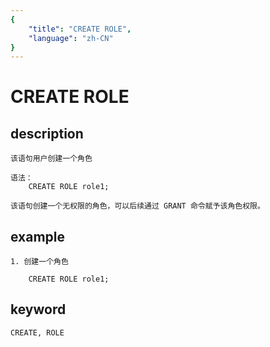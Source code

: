 ```yaml
---
{
    "title": "CREATE ROLE",
    "language": "zh-CN"
}
---
```


<!-- 
Licensed to the Apache Software Foundation (ASF) under one
or more contributor license agreements.  See the NOTICE file
distributed with this work for additional information
regarding copyright ownership.  The ASF licenses this file
to you under the Apache License, Version 2.0 (the
"License"); you may not use this file except in compliance
with the License.  You may obtain a copy of the License at

  http://www.apache.org/licenses/LICENSE-2.0

Unless required by applicable law or agreed to in writing,
software distributed under the License is distributed on an
"AS IS" BASIS, WITHOUT WARRANTIES OR CONDITIONS OF ANY
KIND, either express or implied.  See the License for the
specific language governing permissions and limitations
under the License.
-->

# CREATE ROLE
## description
    该语句用户创建一个角色
    
    语法：
        CREATE ROLE role1;
        
    该语句创建一个无权限的角色，可以后续通过 GRANT 命令赋予该角色权限。
    
## example

    1. 创建一个角色
   
        CREATE ROLE role1;
        
## keyword

    CREATE, ROLE
   
